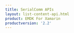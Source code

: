 ```yaml
---
title: SerialComm APIs
layout: list-content-api.html
product: EMDK For Xamarin
productversion: '2.2'
---
```

















